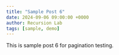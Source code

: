 ```yaml
---
title: "Sample Post 6"
date: 2024-09-06 09:00:00 +0000
author: Recursion Lab
tags: [sample, demo]
---
```


This is sample post 6 for pagination testing.
